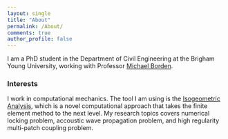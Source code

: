 ```yaml
---
layout: single
title: "About"
permalink: /About/
comments: true
author_profile: false
---
```



I am a PhD student in the Department of Civil Engineering at the Brigham Young University, working with Professor [Michael Borden](https://ceen.et.byu.edu/content/michael-j-borden).

### Interests

I work in computational mechanics. The tool I am using is the [Isogeometric Analysis](https://en.wikipedia.org/wiki/Isogeometric_analysis), which is a novel computational approach that takes the finite element method to the next level. My research topics covers numerical locking problem, accoustic wave propagation problem, and high regularity multi-patch coupling problem.


